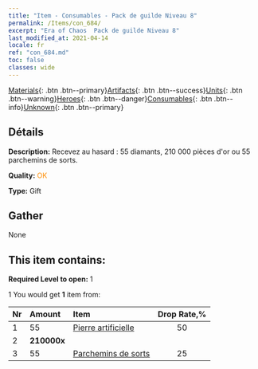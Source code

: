 ```yaml
---
title: "Item - Consumables - Pack de guilde Niveau 8"
permalink: /Items/con_684/
excerpt: "Era of Chaos  Pack de guilde Niveau 8"
last_modified_at: 2021-04-14
locale: fr
ref: "con_684.md"
toc: false
classes: wide
---
```

 [Materials](/fr/Items/){: .btn .btn--primary}[Artifacts](/fr/Items/Artifacts/){: .btn .btn--success}[Units](/fr/Items/Units/){: .btn .btn--warning}[Heroes](/fr/Items/Heroes/){: .btn .btn--danger}[Consumables](/fr/Items/Consumables/){: .btn .btn--info}[Unknown](/fr/Items/Unknown/){: .btn .btn--primary}

## Détails
 **Description:** Recevez au hasard : 55 diamants, 210 000 pièces d'or ou 55 parchemins de sorts.

 **Quality:** <span style="color: #FF8C00">OK</span>

 **Type:** Gift

## Gather

  None

## This item contains:

 **Required Level to open:** 1

 1 You would get **1** item  from:

  | Nr | Amount |     Item    | Drop Rate,% |
  |:---|:-------|:------------|:---------:|
  | 1 | 55 | [Pierre artificielle](/fr/Items/art_188/) | 50 | 
  | 2 |  **210000x** | <i class="fas fa-coins"/> |  | 25 | 
  | 3 | 55 | [Parchemins de sorts](/fr/Items/con_694/) | 25 | 
